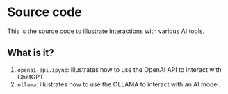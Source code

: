 # Source code

This is the source code to illustrate interactions with
various AI tools.


## What is it?

1. `openai-api.ipynb`: illustrates how to use the OpenAI API to interact with
   ChatGPT.
1. `ollama`: illustrates how to use the OLLAMA to interact with an AI model.
